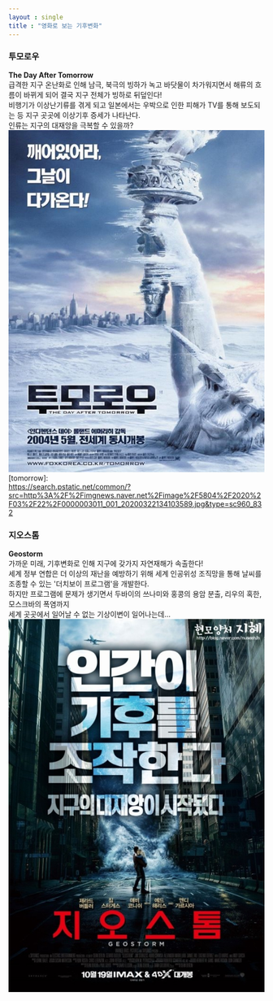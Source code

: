 ```yaml
---
layout : single
title : "영화로 보는 기후변화"
---
```


### 투모로우

**The Day After Tomorrow**  
급격한 지구 온난화로 인해 남극, 북극의 빙하가 녹고 바닷물이 차가워지면서 해류의 흐름이 바뀌게 되어 결국 지구 전체가 빙하로 뒤덮인다!  
비행기가 이상난기류를 겪게 되고 일본에서는 우박으로 인한 피해가 TV를 통해 보도되는 등 지구 곳곳에 이상기후 증세가 나타난다.  
인류는 지구의 대재앙을 극복할 수 있을까?  
![tomorrow](/assets/images/tomorrow.jpg)  
[tomorrow]:  
https://search.pstatic.net/common/?src=http%3A%2F%2Fimgnews.naver.net%2Fimage%2F5804%2F2020%2F03%2F22%2F0000003011_001_20200322134103589.jpg&type=sc960_832

### 지오스톰

**Geostorm**  
가까운 미래, 기후변화로 인해 지구에 갖가지 자연재해가 속출한다!  
세계 정부 연합은 더 이상의 재난을 예방하기 위해 세계 인공위성 조직망을 통해 날씨를 조종할 수 있는 '더치보이 프로그램'을 개발한다.  
하지만 프로그램에 문제가 생기면서 두바이의 쓰나미와 홍콩의 용암 분출, 리우의 혹한, 모스크바의 폭염까지  
세계 곳곳에서 일어날 수 없는 기상이변이 일어나는데...  
[![geostorm](/assets/images/geostorm.jpg "더 자세한 내용을 원하시면 방문해 보세요")](https://user-images.githubusercontent.com/89559102/146677807-cb6ba3e7-5349-43a3-86d3-ce48bfab064e.png)
